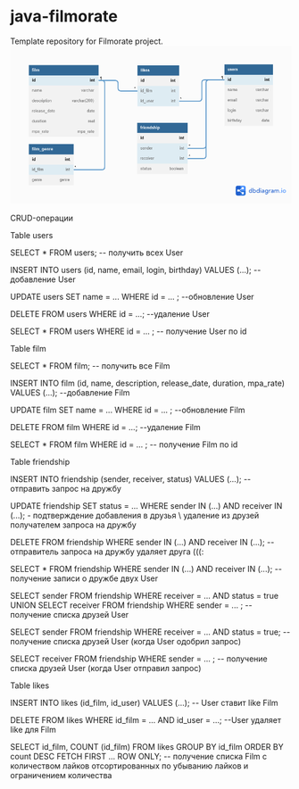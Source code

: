 # java-filmorate
Template repository for Filmorate project.
![Scheme of Filmorate DB](filmorate.png)

CRUD-операции

Table users 

SELECT * FROM users; -- получить всех User

INSERT INTO users (id, name, email, login, birthday) VALUES (...); --добавление User

UPDATE users SET name = ... WHERE id = ... ; --обновление User

DELETE FROM users WHERE id = ...; --удаление User

SELECT * FROM users WHERE id = ... ; -- получение User по id

Table film

SELECT * FROM film; -- получить все Film

INSERT INTO film (id, name, description, release_date, duration, mpa_rate) VALUES (...); --добавление Film

UPDATE film SET name = ... WHERE id = ... ; --обновление Film

DELETE FROM film WHERE id = ...; --удаление Film

SELECT * FROM film WHERE id = ... ; -- получение Film по id

Table friendship 

INSERT INTO friendship (sender, receiver, status) VALUES (...); -- отправить запрос на дружбу

UPDATE friendship SET status = ... WHERE sender IN (...) AND receiver IN (...); - подтверждение добавления в друзья \ удаление из друзей получателем запроса на дружбу

DELETE FROM friendship WHERE sender IN (...) AND receiver IN (...); -- отправитель запроса на дружбу удаляет друга (((:

SELECT * FROM friendship WHERE sender IN (...) AND receiver IN (...); -- получение записи о дружбе двух User

SELECT sender FROM friendship WHERE receiver = ... AND status = true UNION SELECT receiver FROM friendship WHERE sender = ... ; -- получение списка друзей User

SELECT sender FROM friendship WHERE receiver = ... AND status = true; -- получение списка друзей User (когда User одобрил запрос)

SELECT receiver FROM friendship WHERE sender = ... ; -- получение списка друзей User (когда User отправил запрос)

Table likes 

INSERT INTO likes (id_film, id_user) VALUES (...); -- User ставит like Film

DELETE FROM likes WHERE id_film = ... AND id_user = ...; --User удаляет like для Film

SELECT id_film, COUNT (id_film) FROM likes GROUP BY id_film ORDER BY count DESC FETCH FIRST ... ROW ONLY; -- получение списка Film с количеством лайков отсортированных по убыванию лайков и ограничением количества
